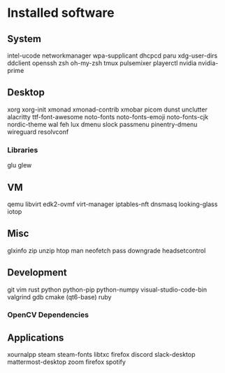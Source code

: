 # Installed software

## System

intel-ucode
networkmanager
wpa-supplicant
dhcpcd
paru
xdg-user-dirs
ddclient
openssh
zsh oh-my-zsh
tmux
pulsemixer
playerctl
nvidia nvidia-prime

## Desktop

xorg xorg-init
xmonad xmonad-contrib
xmobar
picom
dunst
unclutter
alacritty
ttf-font-awesome
noto-fonts noto-fonts-emoji noto-fonts-cjk
nordic-theme
wal
feh
lux
dmenu
slock
passmenu
pinentry-dmenu
wireguard resolvconf 

### Libraries

glu
glew

## VM

qemu
libvirt
edk2-ovmf
virt-manager
iptables-nft
dnsmasq
looking-glass
iotop

## Misc

glxinfo
zip
unzip
htop
man
neofetch
pass
downgrade
headsetcontrol

## Development

git
vim
rust
python python-pip python-numpy
visual-studio-code-bin
valgrind
gdb
cmake (qt6-base)
ruby

### OpenCV Dependencies

## Applications

xournalpp
steam steam-fonts libtxc
firefox
discord
slack-desktop
mattermost-desktop
zoom
firefox
spotify
